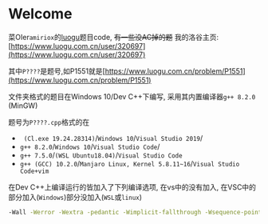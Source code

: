 # Welcome

菜OIer`amiriox`的[luogu](https://www.luogu.com.cn/)题目code, ~~有一些没AC掉的题~~
我的洛谷主页: [https://www.luogu.com.cn/user/320697](https://www.luogu.com.cn/user/320697)

其中`P????`是题号,如P1551就是[https://www.luogu.com.cn/problem/P1551](https://www.luogu.com.cn/problem/P1551)

文件夹格式的题目在Windows 10/Dev C++下编写, 采用其内置编译器`g++ 8.2.0` (MinGW)

题号为`P????.cpp`格式的在     
* ` (Cl.exe 19.24.28314)`/`Windows 10`/`Visual Studio 2019`/
* `g++ 8.2.0`/`Windows 10`/`Visual Studio Code`/
* `g++ 7.5.0`/`(WSL Ubuntu18.04)`/`Visual Studio Code` 
* `g++ (GCC) 10.2.0`/`Manjaro Linux, Kernel 5.8.11~16`/`Visual Studio Code+vim` 

在Dev C++上编译运行的皆加入了下列编译选项, 在vs中的没有加入, 在VSC中的部分加入(`Windows`)部分没加入(`WSL`或`linux`)

```bash
-Wall -Werror -Wextra -pedantic -Wimplicit-fallthrough -Wsequence-point -Wswitch-default -Wswitch-unreachable -Wswitch-enum -Wstringop-truncation -Wbool-compare -Wtautological-compare -Wfloat-equal -Wshadow=global -Wpointer-arith -Wpointer-compare -Wcast-align -Wcast-qual -Wwrite-strings -Wdangling-else -Wlogical-op -std=c++11
```